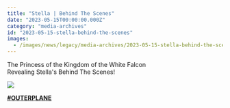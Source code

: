 ```yaml
---
title: "Stella | Behind The Scenes"
date: "2023-05-15T00:00:00.000Z"
category: "media-archives"
id: "2023-05-15-stella-behind-the-scenes"
images:
  - /images/news/legacy/media-archives/2023-05-15-stella-behind-the-scenes/43519343ed9e49a1b14fd8b04742fb4f_002.webp
---
```


The Princess of the Kingdom of the White Falcon  
Revealing Stella's Behind The Scenes!

![](/images/news/legacy/media-archives/2023-05-15-stella-behind-the-scenes/43519343ed9e49a1b14fd8b04742fb4f_002.webp)

**[**#OUTERPLANE**](/)**
